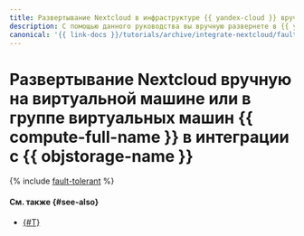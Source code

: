 ```yaml
---
title: Развертывание Nextcloud в инфраструктуре {{ yandex-cloud }} вручную
description: С помощью данного руководства вы вручную развернете в {{ yandex-cloud }} отказоустойчивую инфраструктуру, реализующую решение Nextcloud в интеграции с объектным хранилищем {{ objstorage-name }}.
canonical: '{{ link-docs }}/tutorials/archive/integrate-nextcloud/fault-tolerant'
---
```


# Развертывание Nextcloud вручную на виртуальной машине или в группе виртуальных машин {{ compute-full-name }} в интеграции с {{ objstorage-name }}

{% include [fault-tolerant](../../../_tutorials/archive/integrate-nextcloud/fault-tolerant.md) %}

#### См. также {#see-also}

* [{#T}](./coi-based.md)